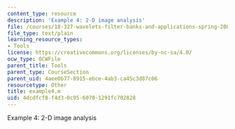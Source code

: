 ```yaml
---
content_type: resource
description: 'Example 4: 2-D image analysis'
file: /courses/18-327-wavelets-filter-banks-and-applications-spring-2003/4dcdfcf8f4d30c9560701291fc702828_example4.m
file_type: text/plain
learning_resource_types:
- Tools
license: https://creativecommons.org/licenses/by-nc-sa/4.0/
ocw_type: OCWFile
parent_title: Tools
parent_type: CourseSection
parent_uid: 4aee0b77-8915-ebce-4ab3-ca45c3d87c06
resourcetype: Other
title: example4.m
uid: 4dcdfcf8-f4d3-0c95-6070-1291fc702828
---
```

Example 4: 2-D image analysis